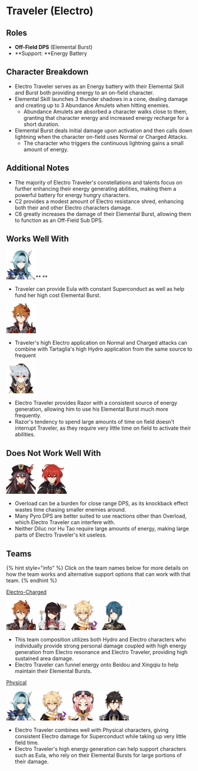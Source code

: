 # Traveler (Electro)

## Roles

* **Off-Field DPS** (Elemental Burst)
* \*\*Support: \*\*Energy Battery

## Character Breakdown

* Electro Traveler serves as an Energy battery with their Elemental Skill and Burst both providing energy to an on-field character.
* Elemental Skill launches 3 thunder shadows in a cone, dealing damage and creating up to 3 Abundance Amulets when hitting enemies.
  * Abundance Amulets are absorbed a character walks close to them, granting that character energy and increased energy recharge for a short duration.
* Elemental Burst deals initial damage upon activation and then calls down lightning when the character on-field uses Normal or Charged Attacks.
  * The character who triggers the continuous lightning gains a small amount of energy.

## Additional Notes

* The majority of Electro Traveler's constellations and talents focus on further enhancing their energy generating abilities, making them a powerful battery for energy hungry characters.
* C2 provides a modest amount of Electro resistance shred, enhancing both their and other Electro characters damage.
* C6 greatly increases the damage of their Elemental Burst, allowing them to function as an Off-Field Sub DPS.

## Works Well With

![](../../.gitbook/assets/ui_avataricon_eula.png)\*\* \*\*

* Traveler can provide Eula with constant Superconduct as well as help fund her high cost Elemental Burst.

![](../../.gitbook/assets/ui_avataricon_tartaglia.png)

* Traveler's high Electro application on Normal and Charged attacks can combine with Tartaglia's high Hydro application from the same source to frequent

![](../../.gitbook/assets/ui_avataricon_razor.png)

* Electro Traveler provides Razor with a consistent source of energy generation, allowing him to use his Elemental Burst much more frequently.
* Razor's tendency to spend large amounts of time on field doesn't interrupt Traveler, as they require very little time on field to activate their abilities.

## Does Not Work Well With

![](../../.gitbook/assets/ui_avataricon_hutao.png) ![](../../.gitbook/assets/ui_avataricon_diluc.png)

* Overload can be a burden for close range DPS, as its knockback effect wastes time chasing smaller enemies around.
* Many Pyro DPS are better suited to use reactions other than Overload, which Electro Traveler can interfere with.
* Neither Diluc nor Hu Tao require large amounts of energy, making large parts of Electro Traveler's kit useless.

## Teams

{% hint style="info" %}
Click on the team names below for more details on how the team works and alternative support options that can work with that team.
{% endhint %}

[Electro-Charged](../../teams/electro-charged.md)

![](../../.gitbook/assets/ui_avataricon_tartaglia.png) ![](../../.gitbook/assets/ui_avataricon_beidou.png) ![](../../.gitbook/assets/ui_avataricon_aether_electro.png) ![](../../.gitbook/assets/ui_avataricon_xingqiu.png)

* This team composition utilizes both Hydro and Electro characters who individually provide strong personal damage coupled with high energy generation from Electro resonance and Electro Traveler, providing high sustained area damage.
* Electro Traveler can funnel energy onto Beidou and Xingqiu to help maintain their Elemental Bursts.

[Physical](../../teams/physical.md)

![](../../.gitbook/assets/ui_avataricon_eula.png) ![](../../.gitbook/assets/ui_avataricon_aether_electro.png) ![](../../.gitbook/assets/ui_avataricon_diona.png) ![](../../.gitbook/assets/ui_avataricon_zhongli.png)

* Electro Traveler combines well with Physical characters, giving consistent Electro damage for Superconduct while taking up very little field time.
* Electro Traveler's high energy generation can help support characters such as Eula, who rely on their Elemental Bursts for large portions of their damage.

